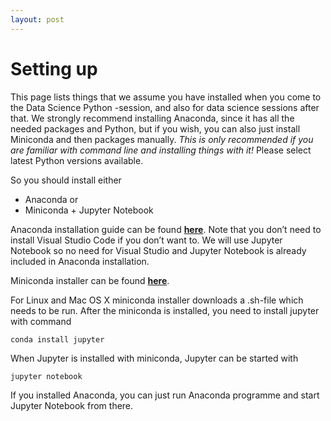 ```yaml
---
layout: post
---
```


# Setting up

This page lists things that we assume you have installed when you come to the Data Science Python -session, and also for data science sessions after that. We strongly recommend installing Anaconda, since it has all the needed packages and Python, but if you wish, you can also just install Miniconda and then packages manually. <em>This is only recommended if you are familiar with command line and installing things with it!</em> Please select latest Python versions available.

So you should install either
* Anaconda  or
* Miniconda + Jupyter Notebook


Anaconda installation guide can be found [**here**](http://docs.anaconda.com/anaconda/install/). Note that you don’t need to install Visual Studio Code if you don’t want to. We will use Jupyter Notebook so no need for Visual Studio and Jupyter Notebook is already included in Anaconda installation.

Miniconda installer can be found [**here**](https://conda.io/miniconda.html).

For Linux and Mac OS X miniconda installer downloads a .sh-file which needs to be run. After the miniconda is installed, you need to install jupyter with command
```
conda install jupyter
```

When Jupyter is installed with miniconda, Jupyter can be started with
```
jupyter notebook
```

If you installed Anaconda, you can just run Anaconda programme and start Jupyter Notebook from there.

